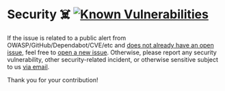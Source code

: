 # Security ☠️ [![Known Vulnerabilities][badge-security]][link-security]

If the issue is related to a public alert from OWASP/GitHub/Dependabot/CVE/etc
and [does not already have an open issue][open-issues], feel free to [open a new
issue][choose-new-issue]. Otherwise, please report any security vulnerability,
other security-related incident, or otherwise sensitive subject to us [via
email][security-mailto].

Thank you for your contribution!

[badge-security]: https://snyk.io/test/github/Xunnamius/projector/badge.svg
[link-security]: https://snyk.io/test/github/Xunnamius/projector
[open-issues]: https://github.com/Xunnamius/projector/issues?q=
[choose-new-issue]: https://github.com/Xunnamius/projector/issues/new/choose
[security-mailto]:
  mailto:security@ergodark.com?subject=ALERT%3A%20SECURITY%20INCIDENT%3A%20%28five%20word%20summary%29
